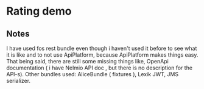 # Rating demo

## Notes
I have used fos rest bundle even though i haven't used it before to see what it is like and to not use ApiPlatform, because ApiPlatform makes things easy. That being said, there are still some missing things like, OpenApi documentation ( i have Nelmio API doc , but there is no description for the API-s). Other bundles used: AliceBundle ( fixtures ), Lexik JWT, JMS serializer.